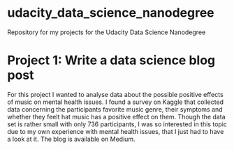 # udacity_data_science_nanodegree
Repository for my projects for the Udacity Data Science Nanodegree

# Project 1: Write a data science blog post
For this project I wanted to analyse data about the possible positive effects of music on mental health issues. I found a survey on Kaggle that collected data concerning the participants favorite music genre, their symptoms and whether they feelt hat music has a positive effect on them. Though the data set is rather small with only 736 participants, I was so interested in this topic due to my own experience with mental health issues, that I just had to have a look at it. The blog is available on Medium.
